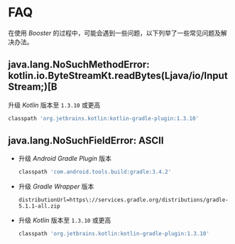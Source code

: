 # FAQ

在使用 *Booster* 的过程中，可能会遇到一些问题，以下列举了一些常见问题及解决办法。

## java.lang.NoSuchMethodError: kotlin.io.ByteStreamKt.readBytes(Ljava/io/InputStream;)[B

升级 *Kotlin* 版本至 `1.3.10` 或更高

```groovy
classpath 'org.jetbrains.kotlin:kotlin-gradle-plugin:1.3.10'
```

## java.lang.NoSuchFieldError: ASCII

- 升级 *Android Gradle Plugin* 版本

    ```groovy
    classpath 'com.android.tools.build:gradle:3.4.2'
    ```

- 升级 *Gradle Wrapper* 版本

    ```properties
    distributionUrl=https\://services.gradle.org/distributions/gradle-5.1.1-all.zip
    ```

- 升级 *Kotlin* 版本至 `1.3.10` 或更高

    ```groovy
    classpath 'org.jetbrains.kotlin:kotlin-gradle-plugin:1.3.10'
    ```
